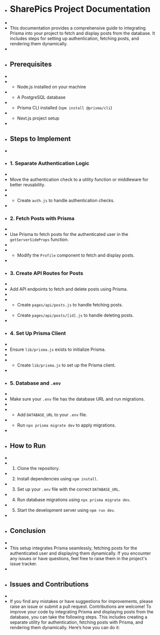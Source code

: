  * # SharePics Project Documentation
 * 
 * This documentation provides a comprehensive guide to integrating Prisma into your project to fetch and display posts from the database. It includes steps for setting up authentication, fetching posts, and rendering them dynamically.
 * 
 * ## Prerequisites
 * 
 * - Node.js installed on your machine
 * - A PostgreSQL database
 * - Prisma CLI installed (`npm install @prisma/cli`)
 * - Next.js project setup
 * 
 * ## Steps to Implement
 * 
 * ### 1. Separate Authentication Logic
 * 
 * Move the authentication check to a utility function or middleware for better reusability.
 * 
 * - Create `auth.js` to handle authentication checks.
 * 
 * ### 2. Fetch Posts with Prisma
 * 
 * Use Prisma to fetch posts for the authenticated user in the `getServerSideProps` function.
 * 
 * - Modify the `Profile` component to fetch and display posts.
 * 
 * ### 3. Create API Routes for Posts
 * 
 * Add API endpoints to fetch and delete posts using Prisma.
 * 
 * - Create `pages/api/posts.js` to handle fetching posts.
 * - Create `pages/api/posts/[id].js` to handle deleting posts.
 * 
 * ### 4. Set Up Prisma Client
 * 
 * Ensure `lib/prisma.js` exists to initialize Prisma.
 * 
 * - Create `lib/prisma.js` to set up the Prisma client.
 * 
 * ### 5. Database and `.env`
 * 
 * Make sure your `.env` file has the database URL and run migrations.
 * 
 * - Add `DATABASE_URL` to your `.env` file.
 * - Run `npx prisma migrate dev` to apply migrations.
 * 
 * ## How to Run
 * 
 * 1. Clone the repository.
 * 2. Install dependencies using `npm install`.
 * 3. Set up your `.env` file with the correct `DATABASE_URL`.
 * 4. Run database migrations using `npx prisma migrate dev`.
 * 5. Start the development server using `npm run dev`.
 * 
 * ## Conclusion
 * 
 * This setup integrates Prisma seamlessly, fetching posts for the authenticated user and displaying them dynamically. If you encounter any issues or have questions, feel free to raise them in the project's issue tracker.
 * 
 * ## Issues and Contributions
 * 
 * If you find any mistakes or have suggestions for improvements, please raise an issue or submit a pull request. Contributions are welcome!
To improve your code by integrating Prisma and displaying posts from the database, you can take the following steps. This includes creating a separate utility for authentication, fetching posts with Prisma, and rendering them dynamically. Here’s how you can do it:
